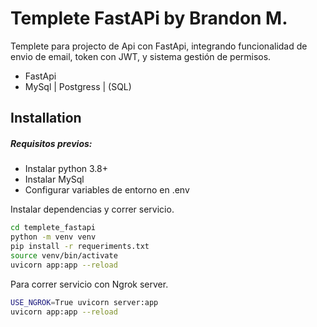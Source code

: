 # Templete FastAPi by Brandon M.

Templete para projecto de Api con FastApi, integrando funcionalidad de envio de email, token con JWT, y sistema gestión de permisos.

- FastApi
- MySql | Postgress | (SQL)

## Installation

##### Requisitos previos:

- Instalar python 3.8+
- Instalar MySql
- Configurar variables de entorno en .env

Instalar dependencias y correr servicio.

```sh
cd templete_fastapi
python -m venv venv
pip install -r requeriments.txt
source venv/bin/activate
uvicorn app:app --reload
```

Para correr servicio con Ngrok server.

```sh
USE_NGROK=True uvicorn server:app
uvicorn app:app --reload
```
